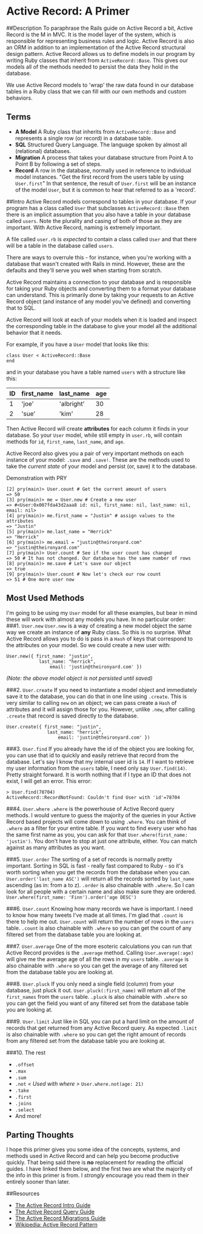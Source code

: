 # Active Record: A Primer
##Description
To paraphrase the Rails guide on Active Record a bit, Active Record is the M in MVC. It is the model layer of the system, which is responsible for representing business rules and logic. Active Record is also an ORM in addition to an implementation of the Active Record structural design pattern. Active Record allows us to define models in our program by writing Ruby classes that inherit from `ActiveRecord::Base`. This gives our models all of the methods needed to persist the data they hold in the database.

We use Active Record models to 'wrap' the raw data found in our database tables in a Ruby class that we can fill with our own methods and custom behaviors.

## Terms
- **A Model** A Ruby class that inherits from `ActiveRecord::Base` and represents a single row (or record) in a database table.
- **SQL** Structured Query Language. The language spoken by almost all (relational) databases.
- **Migration** A process that takes your database structure from Point A to Point B by following a set of steps.
- **Record** A row in the database, normally used in reference to individual model instances. "Get the first record from the users table by using `User.first`" In that sentence, the result of `User.first` will be an instance of the model `User`, but it is common to hear that referred to as a 'record'.

##Intro
Active Record models correspond to tables in your database. If your program has a class called `User` that subclasses `ActiveRecord::Base` then there is an implicit assumption that you also have a table in your database called `users`. Note the plurality and casing of both of those as they are important. With Active Record, naming is extremely important.

A file called `user.rb` is *expected* to contain a class called `User` and that there will be a table in the database called `users`.

There are ways to overrule this - for instance, when you're working with a database that wasn't created with Rails in mind. However, these are the defaults and they'll serve you well when starting from scratch.

Active Record maintains a connection to your database and is responsible for taking your Ruby objects and converting them to a format your database can understand. This is primarily done by taking your requests to an Active Record object (and instance of any model you've defined) and converting that to SQL.

Active Record will look at each of your models when it is loaded and inspect the corresponding table in the database to give your model all the additional behavior that it needs.

For example, if you have a `User` model that looks like this:

```
class User < ActiveRecord::Base
end
```
and in your database you have a table named `users` with a structure like this:

| ID | first_name | last_name  | age|
|----|----        |----        |----|
| 1  | 'joe'      | 'albright' | 30 |
| 2  | 'sue'      | 'kim'      | 28 |

Then Active Record will create **attributes** for each column it finds in your database. So your `User` model, while still empty in `user.rb`, will contain methods for `id`, `first_name`, `last_name`, and `age`.

Active Record also gives you a pair of very important methods on each instance of your model: `.save` and `.save!`. These are the methods used to take the *current state* of your model and persist (or, save) it to the database.

Demonstration with PRY

```
[2] pry(main)> User.count # Get the current amount of users
=> 50
[3] pry(main)> me = User.new # Create a new user
=> #<User:0x007fda43d2aaa8 id: nil, first_name: nil, last_name: nil, email: nil>
[4] pry(main)> me.first_name = "Justin" # assign values to the attributes
=> "Justin"
[5] pry(main)> me.last_name = "Herrick"
=> "Herrick"
[6] pry(main)> me.email = "justin@theironyard.com"
=> "justin@theironyard.com"
[7] pry(main)> User.count # See if the user count has changed
=> 50 # It has not changed. Our database has the same number of rows
[8] pry(main)> me.save # Let's save our object
=> true
[9] pry(main)> User.count # Now let's check our row count
=> 51 # One more user now
```

## Most Used Methods
I'm going to be using my `User` model for all these examples, but bear in mind these will work with almost any models you have. In no particular order:
###1. `User.new`
 `User.new` is a way of creating a new model object the same way we create an instance of **any** Ruby class. So this is no surprise. What Active Record allows you to do is pass in a `Hash` of keys that correspond to the attributes on your model. So we could create a new user with:

```
User.new({ first_name: "justin",
            last_name: "herrick",
                email: 'justin@theironyard.com' })
```
_(Note: the above model object is not persisted until saved)_

###2. `User.create`
If you need to instantiate a model object and immediately save it to the database, you can do that in one line using `.create`. This is very similar to calling `new` on an object; we can pass create a `Hash` of attributes and it will assign those for you. However, unlike `.new`, after calling `.create` that record is saved directly to the database.

```
User.create({ first_name: "justin",
               last_name: "herrick",
                   email: 'justin@theironyard.com' })
```
###3. `User.find`
If you already have the id of the object you are looking for, you can use that id to quickly and easily retrieve that record from the database. Let's say I know that my internal user id is `14`. If I want to retrieve my user information from the `users` table, I need only say `User.find(14)`. Pretty straight forward. It is worth nothing that if I type an ID that does not exist, I will get an error. This error:

```
> User.find(78704)
ActiveRecord::RecordNotFound: Couldn't find User with 'id'=78704
```
###4. `User.where`
`.where` is the powerhouse of Active Record query methods. I would venture to guess the majority of the queries in your Active Record based projects will come down to using `.where`. You can think of `.where` as a filter for your entire table. If you want to find every user who has the same first name as you, you can ask for that `User.where(first_name: 'justin')`. You don't have to stop at just one attribute, either. You can match against as many attributes as you want.

###5. `User.order`
The sorting of a set of records is normally pretty important. Sorting in SQL is fast -  really fast compared to Ruby - so it's worth sorting when you get the records from the database when you can. `User.order('last_name ASC')` will return all the records sorted by `last_name` ascending (as in: from a to z). `.order` is also chainable with `.where`. So I can look for all people with a certain name and also make sure they are ordered. `User.where(first_name: 'Finn').order('age DESC')`

###6. `User.count`
Knowing how many records we have is important. I need to know how many tweets I've made at all times. I'm glad that `.count` is there to help me out. `User.count` will return the number of rows in the `users` table. `.count` is also chainable with `.where` so you can get the count of any filtered set from the database table you are looking at.

###7. `User.average`
One of the more esoteric calculations you can run that Active Record provides is the `.average` method. Calling `User.average(:age)` will give me the average age of all the rows in my `users` table. `.average` is also chainable with `.where` so you can get the average of any filtered set from the database table you are looking at.


###8. `User.pluck`
If you only need a single field (column) from your database, just pluck it out. `User.pluck(:first_name)` will return all of the `first_names` from the `users` table. `.pluck` is also chainable with `.where` so you can get the field you want of any filtered set from the database table you are looking at.

###9. `User.limit`
Just like in SQL you can put a hard limit on the amount of records that get returned from any Active Record query. As expected `.limit` is also chainable with `.where` so you can get the right amount of records from any filtered set from the database table you are looking at.

###10. The rest
- `.offset`
- `.max`
- `.sum`
- `.not` _< Used with where >_ `User.where.not(age: 21)`
- `.take`
- `.first`
- `.joins`
- `.select`
- And more!

## Parting Thoughts
I hope this primer gives you some idea of the concepts, systems, and methods used in Active Record and can help you become productive quickly. That being said there is **no** replacement for reading the official guides. I have linked them below, and the first two are what the majority of the info in this primer is from. I *strongly* encourage you read them in their entirely sooner than later.

##Resources
- [The Active Record Intro Guide](http://guides.rubyonrails.org/active_record_basics.html)
- [The Active Record Query Guide](http://guides.rubyonrails.org/active_record_querying.html)
- [The Active Record Migrations Guide](http://edgeguides.rubyonrails.org/active_record_migrations.html)
- [Wikipedia: Active Record Pattern](http://en.wikipedia.org/wiki/Active_record_pattern)

